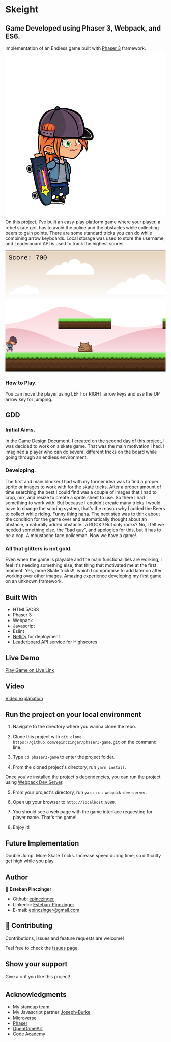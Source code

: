 # Skeight
## Game Developed using Phaser 3, Webpack, and ES6.

Implementation of an Endless game built with [Phaser 3](https://phaser.io/phaser3) framework.
![gif](./assets/skater.gif)
On this project, I've built an easy-play platform game where your player, a rebel skate girl, has to avoid the police and the obstacles while collecting beers to gain points. There are some standard tricks you can do while combining arrow keyboards.
Local storage was used to store the username, and Leaderboard API is used to track the highest scores.

![screenshot](./assets/screenshot.png)


### How to Play.

You can move the player using LEFT or RIGHT arrow keys and use the UP arrow key for jumping.

## GDD

### Initial Aims.

In the Game Design Document, I created on the second day of this project, I was decided to work on a skate game. That was the main motivation I had. I imagined a player who can do several different tricks on the board while going through an endless environment. 

### Developing.

The first and main blocker I had with my former idea was to find a proper sprite or images to work with for the skate tricks. After a proper amount of time searching the best I could find was a couple of images that I had to crop, mix, and resize to create a sprite sheet to use. So there I had something to work with. But because I couldn't create many tricks I would have to change the scoring system, that's the reason why I added the Beers to collect while riding. Funny thing haha.
The next step was to think about the condition for the game over and automatically thought about an obstacle, a naturally added obstacle.. a ROCK!! But only rocks? No, I felt we needed something else, the "bad guy", and apologies for this, but It has to be a cop. A moustache face policeman. Now we have a game!.

### All that glitters is not gold.

Even when the game is playable and the main functionalities are working, I feel It's needing something else, that thing that motivated me at the first moment. Yes, more Skate tricks!!, which I compromise to add later on after working over other images. 
Amazing experience developing my first game on an unknown framework.

## Built With

- HTML5/CSS
- Phaser 3
- Webpack
- Javascript
- Eslint
- [Netlify](https://www.netlify.com/) for deployment
- [Leaderboard API service](https://www.notion.so/Leaderboard-API-service-24c0c3c116974ac49488d4eb0267ade3) for Highscores


## Live Demo

[Play Game on Live Link](https://skeight-phaser3.netlify.app/)


## Video

[Video explanation](https://www.loom.com/share/12450d3870764499815bd59d4fdd550e)



## Run the project on your local environment

1. Navigate to the directory where you wanna clone the repo.
2. Clone this project with `git clone https://github.com/epinczinger/phaser3-game.git` on the command line.
3. Type `cd phaser3-game` to enter the project folder.

4. From the cloned project's directory, run `yarn install`.

Once you've installed the project's dependencies, you can run the project using [Webpack Dev Server](https://github.com/webpack/webpack-dev-server).

5. From your project's directory, run `yarn run webpack-dev-server`.

6. Open up your browser to `http://localhost:8080`.

7. You should see a web page with the game interface requesting for player name. That's the game!
8. Enjoy it!


## Future Implementation

Double Jump.
More Skate Tricks.
Increase speed during time, so difficulty get high while you play.


## Author 


👤 **Esteban Pinczinger** 
    
- Github: [epinczinger](https://github.com/epinczinger)
- Linkedin: [Esteban-Pinczinger](https://www.linkedin.com/in/esteban-pinczinger/)
- E-mail: epinczinger@gmail.com


## 🤝 Contributing

Contributions, issues and feature requests are welcome!

Feel free to check the [issues page](https://github.com/epinczinger/phaser3-game/issues).


## Show your support

Give a ⭐️ if you like this project!


## Acknowledgments

- My standup team
- My Javascript partner [Joseph-Burke](https://github.com/Joseph-Burke)
- [Microverse](https://www.microverse.org/)
- [Phaser](https://phaser.io/)
- [OpenGameArt](https://opengameart.org/)
- [Code Academy](https://www.codecademy.com/learn/learn-phaser)